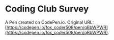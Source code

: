 # Coding Club Survey

A Pen created on CodePen.io. Original URL: [https://codepen.io/fox_coder508/pen/qBbWPWR](https://codepen.io/fox_coder508/pen/qBbWPWR).


